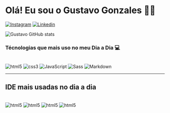 # Olá! Eu sou o Gustavo Gonzales 🖐🏼


[![Instagram](https://img.shields.io/badge/Instagram-E4405F?style=for-the-badge&logo=instagram&logoColor=white)](https://www.instagram.com/gustavogonzalesdev/)
[![Linkedin](https://img.shields.io/badge/LinkedIn-0077B5?style=for-the-badge&logo=linkedin&logoColor=white)](https://www.linkedin.com/in/gustavomurarogonzales/)


![Gustavo GitHub stats](https://github-readme-stats.vercel.app/api?username=GustavoMuraroGonzales&show_icons=true&theme=tokyonight)

### Técnologias que mais uso no meu Dia a Dia 💻

<div style="display: inline_block"><br/>
  <img align="center" alt="html5" src="https://img.shields.io/badge/HTML5-E34F26?style=for-the-badge&logo=html5&logoColor=white"/>
  <img align="center" alt="css3" src="https://img.shields.io/badge/CSS3-1572B6?style=for-the-badge&logo=css3&logoColor=white"/>
  <img align="center" alt="JavaScript" src="https://img.shields.io/badge/JavaScript-F7DF1E?style=for-the-badge&logo=javascript&logoColor=black"/>
  <img align="center" alt="Sass" src="https://img.shields.io/badge/Sass-CC6699?style=for-the-badge&logo=sass&logoColor=white"/>
  <img align="center" alt="Markdown" src="https://img.shields.io/badge/Markdown-000000?style=for-the-badge&logo=markdown&logoColor=white"/>
</div>

<hr>

## IDE mais usadas no dia a dia 
<div style="display: inline_block"><br/>
  <img align="center" alt="html5" src="https://img.shields.io/badge/Visual_Studio_Code-0078D4?style=for-the-badge&logo=visual%20studio%20code&logoColor=white"/>
  <img align="center" alt="html5" src="https://img.shields.io/badge/Visual_Studio-5C2D91?style=for-the-badge&logo=visual%20studio&logoColor=white"/>
  <img align="center" alt="html5" src="https://img.shields.io/badge/Android_Studio-3DDC84?style=for-the-badge&logo=android-studio&logoColor=white"/>
  <img align="center" alt="html5" src="https://img.shields.io/badge/Notepad++-90E59A.svg?style=for-the-badge&logo=notepad%2B%2B&logoColor=black"/>
</div>
